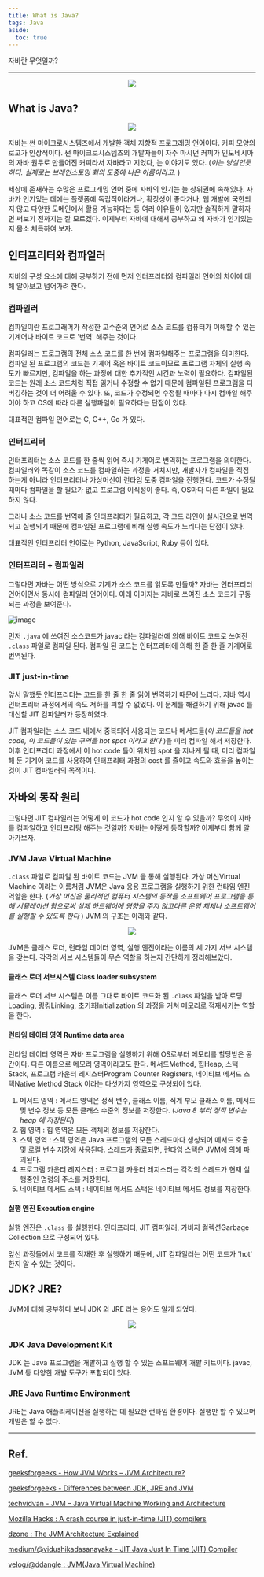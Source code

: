 ```yaml
---
title: What is Java?
tags: Java
aside:
  toc: true
---
```


자바란 무엇일까?

<!--more-->

---

<p align="center">
<img src="https://media.makeameme.org/created/java-java-everywhere.jpg">
</p>

## What is Java?
<p align="center">
<img src="https://image.dongascience.com/Photo/2017/08/15041412372646.png">
</p>

자바는 썬 마이크로시스템즈에서 개발한 객체 지향적 프로그래밍 언어이다. 
커피 모양의 로고가 인상적이다. 
썬 마이크로시스템즈의 개발자들이 자주 마시던 커피가 인도네시아의 자바 원두로 만들어진 커피라서 자바라고 지었다, 는 이야기도 있다. 
(*이는 낭설인듯 하다. 실제로는 브레인스토밍 회의 도중에 나온 이름이라고.* )

세상에 존재하는 수많은 프로그래밍 언어 중에 자바의 인기는 늘 상위권에 속해있다.
자바가 인기있는 데에는 플랫폼에 독립적이라거나, 확장성이 좋다거나, 웹 개발에 국한되지 않고 다양한 도메인에서 활용 가능하다는 등 여러 이유들이 있지만
솔직하게 말하자면 써보기 전까지는 잘 모르겠다.
이제부터 자바에 대해서 공부하고 왜 자바가 인기있는지 몸소 체득하여 보자.

## 인터프리터와 컴파일러
자바의 구성 요소에 대해 공부하기 전에 먼저 인터프리터와 컴파일러 언어의 차이에 대해 알아보고 넘어가려 한다.

### 컴파일러
컴파일이란 프로그래머가 작성한 고수준의 언어로 소스 코드를 컴퓨터가 이해할 수 있는 기계어나 바이트 코드로 '번역' 해주는 것이다.

컴파일러는 프로그램의 전체 소스 코드를 한 번에 컴파일해주는 프로그램을 의미한다. 
컴파일 된 프로그램의 코드는 기계어 혹은 바이트 코드이므로 프로그램 자체의 실행 속도가 빠르지만, 컴파일을 하는 과정에 대한 추가적인 시간과 노력이 필요하다.
컴파일된 코드는 원래 소스 코드처럼 직접 읽거나 수정할 수 없기 때문에 컴파일된 프로그램을 디버깅하는 것이 더 어려울 수 있다.
또, 코드가 수정되면 수정될 때마다 다시 컴파일 해주어야 하고 OS에 따라 다른 실행파일이 필요하다는 단점이 있다.

대표적인 컴파일 언어로는 C, C++, Go 가 있다.

### 인터프리터
인터프리터는 소스 코드를 한 줄씩 읽어 즉시 기계어로 번역하는 프로그램을 의미한다. 
컴파일러와 똑같이 소스 코드를 컴파일하는 과정을 거치지만, 개발자가 컴파일을 직접 하는게 아니라 인터프리터나 가상머신이 런타임 도중 컴파일을 진행한다.
코드가 수정될 때마다 컴파일을 할 필요가 없고 프로그램 이식성이 좋다. 즉, OS마다 다른 파일이 필요하지 않다. 

그러나 소스 코드를 번역해 줄 인터프리터가 필요하고, 
각 코드 라인이 실시간으로 번역되고 실행되기 때문에 컴파일된 프로그램에 비해 실행 속도가 느리다는 단점이 있다.

대표적인 인터프리터 언어로는 Python, JavaScript, Ruby 등이 있다.

### 인터프리터 + 컴파일러
그렇다면 자바는 어떤 방식으로 기계가 소스 코드를 읽도록 만들까?
자바는 인터프리터 언어이면서 동시에 컴파일러 언어이다. 
아래 이미지는 자바로 쓰여진 소스 코드가 구동되는 과정을 보여준다.

![image](https://media.geeksforgeeks.org/wp-content/cdn-uploads/20220802234402/Java-Interpreter-Step-by-Step1.jpg)

먼저 `.java` 에 쓰여진 소스코드가 javac 라는 컴파일러에 의해 바이트 코드로 쓰여진 `.class` 파일로 컴파일 된다.
컴파일 된 코드는 인터프리터에 의해 한 줄 한 줄 기계어로 번역된다.

### JIT just-in-time
앞서 말했듯 인터프리터는 코드를 한 줄 한 줄 읽어 번역하기 때문에 느리다.
자바 역시 인터프리터 과정에서의 속도 저하를 피할 수 없었다. 
이 문제를 해결하기 위해 javac 를 대신할 JIT 컴파일러가 등장하였다.

JIT 컴파일러는 소스 코드 내에서 중복되어 사용되는 코드나 메서드들(*이 코드들을 hot code, 이 코드들이 있는 구역을 hot spot 이라고 한다* )을 미리 컴파일 해서 저장한다.
이후 인터프리터 과정에서 이 hot code 들이 위치한 spot 을 지나게 될 때, 
미리 컴파일해 둔 기계어 코드를 사용하여 인터프리터 과정의 cost 를 줄이고 속도와 효율을 높이는 것이 JIT 컴파일러의 목적이다.

## 자바의 동작 원리
그렇다면 JIT 컴파일러는 어떻게 이 코드가 hot code 인지 알 수 있을까? 
무엇이 자바를 컴파일하고 인터프리팅 해주는 것일까?
자바는 어떻게 동작할까? 이제부터 함께 알아가보자.

### JVM Java Virtual Machine
`.class` 파일로 컴파일 된 바이트 코드는 JVM 을 통해 실행된다.
가상 머신Virtual Machine 이라는 이름처럼 JVM은 Java 응용 프로그램을 실행하기 위한 런타임 엔진 역할을 한다.
(*가상 머신은 물리적인 컴퓨터 시스템의 동작을 소프트웨어 프로그램을 통해 시뮬레이션 함으로써 실제 하드웨어에 
영향을 주지 않고다른 운영 체제나 소프트웨어를 실행할 수 있도록 한다* )
JVM 의 구조는 아래와 같다.

<p align="center">
<img src="https://www.javainterviewpoint.com/java-virtual-machine-architecture-in-java/jvm-architecture/">
</p>

JVM은 클래스 로더, 런타임 데이터 영역, 실행 엔진이라는 이름의 세 가지 서브 시스템을 갖는다. 
각각의 서브 시스템들이 무슨 역할을 하는지 간단하게 정리해보았다.

#### 클래스 로더 서브시스템 Class loader subsystem
클래스 로더 서브 시스템은 이름 그대로 바이트 코드화 된 `.class` 파일을 받아
로딩Loading, 링킹Linking, 초기화Initialization 의 과정을 거쳐 메모리로 적재시키는 역할을 한다.

#### 런타임 데이터 영역 Runtime data area
런타임 데이터 영역은 자바 프로그램을 실행하기 위해 OS로부터 메모리를 할당받은 공간이다.
다른 이름으로 메모리 영역이라고도 한다.
메서드Method, 힙Heap, 스택Stack, 프로그램 카운터 레지스터Program Counter Registers, 네이티브 메서드 스택Native Method Stack 이라는 다섯가지 영역으로 구성되어 있다.

1. 메서드 영역 : 메서드 영역은 정적 변수, 클래스 이름, 직계 부모 클래스 이름, 메서드 및 변수 정보 등 모든 클래스 수준의 정보를 저장한다.
(*Java 8 부터 정적 변수는 heap 에 저장된다*)
2. 힙 영역 : 힙 영역은 모든 객체의 정보를 저장한다.
3. 스택 영역 : 스택 영역은 Java 프로그램의 모든 스레드마다 생성되어 메서드 호출 및 로컬 변수 저장에 사용된다. 
스레드가 종료되면, 런타임 스택은 JVM에 의해 파괴된다.
4. 프로그램 카운터 레지스터 : 프로그램 카운터 레지스터는 각각의 스레드가 현재 실행중인 명령의 주소를 저장한다.
5. 네이티브 메서드 스택 : 네이티브 메서드 스택은 네이티브 메서드 정보를 저장한다.

#### 실행 엔진 Execution engine
실행 엔진은 `.class` 를 실행한다.
인터프리터, JIT 컴파일러, 가비지 컬렉션Garbage Collection 으로 구성되어 있다.

앞선 과정들에서 코드를 적재한 후 실행하기 때문에, JIT 컴파일러는 어떤 코드가 'hot' 한지 알 수 있는 것이다.

## JDK? JRE?
JVM에 대해 공부하다 보니 JDK 와 JRE 라는 용어도 알게 되었다. 

<p align="center">
<img src="https://media.geeksforgeeks.org/wp-content/uploads/20210218150010/JDK.png">
</p>

### JDK Java Development Kit
JDK 는 Java 프로그램을 개발하고 실행 할 수 있는 소프트웨어 개발 키트이다. javac, JVM 등 다양한 개발 도구가 포함되어 있다.

### JRE Java Runtime Environment
JRE는 Java 애플리케이션을 실행하는 데 필요한 런타임 환경이다. 실행만 할 수 있으며 개발은 할 수 없다.

---

## Ref.

[geeksforgeeks - How JVM Works – JVM Architecture?](https://www.geeksforgeeks.org/jvm-works-jvm-architecture/?ref=lbp)

[geeksforgeeks - Differences between JDK, JRE and JVM](https://www.geeksforgeeks.org/differences-jdk-jre-jvm/?ref=lbp)

[techvidvan - JVM – Java Virtual Machine Working and Architecture](https://techvidvan.com/tutorials/java-virtual-machine/)

[Mozilla Hacks : A crash course in just-in-time (JIT) compilers](https://hacks.mozilla.org/2017/02/a-crash-course-in-just-in-time-jit-compilers/)

[dzone : The JVM Architecture Explained](https://dzone.com/articles/jvm-architecture-explained)

[medium/@vidushikadasanayaka - JIT Java Just In Time (JIT) Compiler](https://medium.com/nerd-for-tech/jit-java-just-in-time-jit-compiler-af1cc86fe53b)

[velog/@ddangle : JVM(Java Virtual Machine)](https://velog.io/@ddangle/Java-JVMJava-Virtual-Machine)